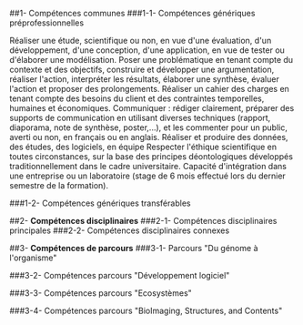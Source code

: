 ##1- Compétences communes
###1-1- Compétences génériques préprofessionnelles

  Réaliser une étude, scientifique ou non, en vue d'une évaluation, d'un développement, d'une conception, d'une application, en vue de tester ou d'élaborer une modélisation.
  Poser une problématique en tenant compte du contexte et des objectifs, construire et développer une argumentation, réaliser l'action, interpréter les résultats, élaborer une synthèse, évaluer l'action et proposer des prolongements.
  Réaliser un cahier des charges en tenant compte des besoins du client et des contraintes temporelles, humaines et économiques.
  Communiquer : rédiger clairement, préparer des supports de communication en utilisant diverses techniques (rapport, diaporama, note de synthèse, poster,...), et les commenter pour un public, averti ou non, en français ou en anglais.
  Réaliser et produire des données, des études, des logiciels, en équipe
  Respecter l'éthique scientifique en toutes circonstances, sur la base des principes déontologiques développés traditionnellement dans le cadre universitaire.
  Capacité d'intégration dans une entreprise ou un laboratoire (stage de 6 mois effectué lors du dernier semestre de la formation).

###1-2- Compétences génériques transférables

##2- __Compétences disciplinaires__
###2-1- Compétences disciplinaires principales
###2-2- Compétences disciplinaires connexes

##3- __Compétences de parcours__
###3-1- Parcours "Du génome à l'organisme"

###3-2- Compétences parcours "Développement logiciel"

###3-3- Compétences parcours "Ecosystèmes"

###3-4- Compétences parcours "BioImaging, Structures, and Contents"
